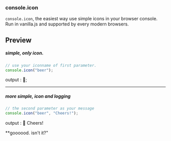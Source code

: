 ### console.icon

`console.icon`, the easiest way use simple icons in your browser console. Run in vanilla.js and supported by every modern browsers.

## Preview

##### simple, only icon.
```javascript
// use your iconname of first parameter.
console.icon("beer");
```
output : 🍺;
___
##### more simple, icon and logging
```javascript
// the second parameter as your message
console.icon("beer", "Cheers!");
```
output : 🍺 Cheers!

**goooood. isn't it?"
